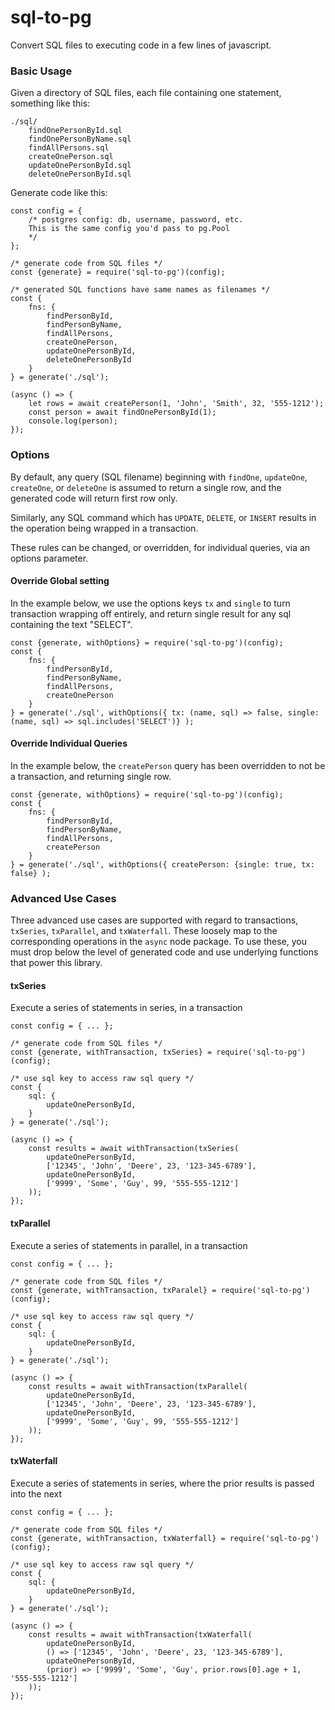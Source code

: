 # sql-to-pg

Convert SQL files to executing code in a few lines of javascript.

### Basic Usage

Given a directory of SQL files, each file containing one statement, something like this:

```
./sql/
    findOnePersonById.sql
    findOnePersonByName.sql
    findAllPersons.sql
    createOnePerson.sql
    updateOnePersonById.sql
    deleteOnePersonById.sql

```

Generate code like this:

```
const config = {
    /* postgres config: db, username, password, etc. 
    This is the same config you'd pass to pg.Pool
    */
};

/* generate code from SQL files */
const {generate} = require('sql-to-pg')(config);

/* generated SQL functions have same names as filenames */
const {
    fns: {
        findPersonById,
        findPersonByName,
        findAllPersons,
        createOnePerson,
        updateOnePersonById,
        deleteOnePersonById
    }
} = generate('./sql');

(async () => {
    let rows = await createPerson(1, 'John', 'Smith', 32, '555-1212');
    const person = await findOnePersonById(1);
    console.log(person);
});
```

### Options

By default, any query (SQL filename) beginning with `findOne`, `updateOne`, `createOne`, or `deleteOne`
is assumed to return a single row, and the generated code will return first row only.

Similarly, any SQL command which has `UPDATE`, `DELETE`, or `INSERT` results in the operation being 
wrapped in a transaction.

These rules can be changed, or overridden, for individual queries, via an options parameter.


#### Override Global setting

In the example below, we use the options keys `tx` and `single` to turn transaction wrapping off entirely,
and return single result for any sql containing the text "SELECT".
```
const {generate, withOptions} = require('sql-to-pg')(config);
const {
    fns: {
        findPersonById,
        findPersonByName,
        findAllPersons,
        createOnePerson
    }
} = generate('./sql', withOptions({ tx: (name, sql) => false, single: (name, sql) => sql.includes('SELECT')} );
```

#### Override Individual Queries

In the example below, the `createPerson` query has been overridden to not be a transaction, and 
returning single row.

```
const {generate, withOptions} = require('sql-to-pg')(config);
const {
    fns: {
        findPersonById,
        findPersonByName,
        findAllPersons,
        createPerson
    }
} = generate('./sql', withOptions({ createPerson: {single: true, tx: false} );
```

### Advanced Use Cases

Three advanced use cases are supported with regard to transactions, `txSeries`, `txParallel`, and `txWaterfall`. These
loosely map to the corresponding operations in the `async` node package. To use these, you must drop below the 
level of generated code and use underlying functions that power this library.

#### txSeries

Execute a series of statements in series, in a transaction

```
const config = { ... };

/* generate code from SQL files */
const {generate, withTransaction, txSeries} = require('sql-to-pg')(config);

/* use sql key to access raw sql query */
const {
    sql: {
        updateOnePersonById,
    }
} = generate('./sql');

(async () => {
    const results = await withTransaction(txSeries(
        updateOnePersonById,
        ['12345', 'John', 'Deere', 23, '123-345-6789'],
        updateOnePersonById,
        ['9999', 'Some', 'Guy', 99, '555-555-1212']
    ));
});
```

#### txParallel

Execute a series of statements in parallel, in a transaction

```
const config = { ... };

/* generate code from SQL files */
const {generate, withTransaction, txParalel} = require('sql-to-pg')(config);

/* use sql key to access raw sql query */
const {
    sql: {
        updateOnePersonById,
    }
} = generate('./sql');

(async () => {
    const results = await withTransaction(txParallel(
        updateOnePersonById,
        ['12345', 'John', 'Deere', 23, '123-345-6789'],
        updateOnePersonById,
        ['9999', 'Some', 'Guy', 99, '555-555-1212']
    ));
});
```

#### txWaterfall

Execute a series of statements in series, where the prior results is passed into the next

```
const config = { ... };

/* generate code from SQL files */
const {generate, withTransaction, txWaterfall} = require('sql-to-pg')(config);

/* use sql key to access raw sql query */
const {
    sql: {
        updateOnePersonById,
    }
} = generate('./sql');

(async () => {
    const results = await withTransaction(txWaterfall(
        updateOnePersonById,
        () => ['12345', 'John', 'Deere', 23, '123-345-6789'],
        updateOnePersonById,
        (prior) => ['9999', 'Some', 'Guy', prior.rows[0].age + 1, '555-555-1212']
    ));
});
```